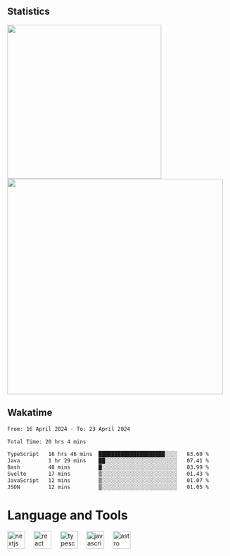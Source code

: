 



## Statistics

<div>
  
  <img src="https://github-readme-stats.vercel.app/api/top-langs/?username=SaukiFutaki&theme=vue-dark&show_icons=true&hide_border=true&layout=compact" width="350">
  <img src="https://github-readme-streak-stats.herokuapp.com/?user=SaukiFutaki&theme=vue-dark&hide_border=true" width="490">
</div>



## Wakatime

<!--START_SECTION:waka-->

```txt
From: 16 April 2024 - To: 23 April 2024

Total Time: 20 hrs 4 mins

TypeScript   16 hrs 46 mins  █████████████████████░░░░   83.60 %
Java         1 hr 29 mins    ██░░░░░░░░░░░░░░░░░░░░░░░   07.41 %
Bash         48 mins         █░░░░░░░░░░░░░░░░░░░░░░░░   03.99 %
Svelte       17 mins         ▒░░░░░░░░░░░░░░░░░░░░░░░░   01.43 %
JavaScript   12 mins         ▒░░░░░░░░░░░░░░░░░░░░░░░░   01.07 %
JSON         12 mins         ▒░░░░░░░░░░░░░░░░░░░░░░░░   01.05 %
```

<!--END_SECTION:waka-->

</div>

# Language and Tools

<div align="left">

  <img src="https://img.shields.io/badge/Next.js-000000?logo=nextdotjs&logoColor=white&style=for-the-badge" height="40" alt="nextjs logo"  />
  <img width="12" />
  <img src="https://img.shields.io/badge/React-61DAFB?logo=react&logoColor=black&style=for-the-badge" height="40" alt="react logo"  />
  <img width="12" />
  <img src="https://img.shields.io/badge/TypeScript-3178C6?logo=typescript&logoColor=white&style=for-the-badge" height="40" alt="typescript logo"  />
  <img width="12" />


  <img src="https://img.shields.io/badge/JavaScript-F7DF1E?logo=javascript&logoColor=black&style=for-the-badge" height="40" alt="javascript logo"  />
     <img width="12" />
    <img src="https://img.shields.io/badge/Astro-FF5D01?logo=astro&logoColor=black&style=for-the-badge" height="40" alt="astro logo"  />
</div>




